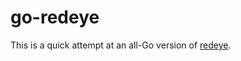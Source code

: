 go-redeye
=========

This is a quick attempt at an all-Go version of [redeye](https://github.com/waterfield/redeye.git).
